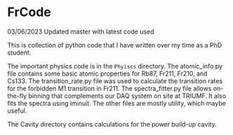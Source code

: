 # FrCode
03/06/2023 Updated master with latest code used 

This is collection of python code that I have written over my time as a PhD student. 

The important physics code is in the `Phyiscs` directory. The atomic_info.py file contains some basic atomic properties for Rb87, Fr211, Fr210, and Cs133. The transition_rate.py file was used to calculate the transition rates for the forbidden M1 transition in Fr211. The spectra_fitter.py file allows on-the-fly binning that complements our DAQ system on site at TRIUMF. It also fits the spectra using iminuit. The other files are mostly utility, which maybe useful.

The Cavity directory contains calculations for the power build-up cavity. 
  
